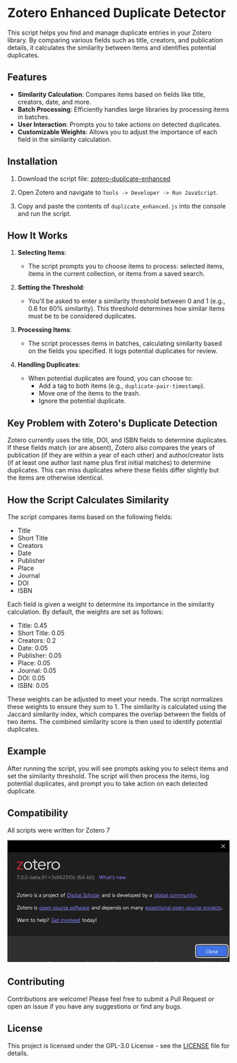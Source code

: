 # Zotero Enhanced Duplicate Detector

This script helps you find and manage duplicate entries in your Zotero library. By comparing various fields such as title, creators, and publication details, it calculates the similarity between items and identifies potential duplicates.

## Features

- **Similarity Calculation**: Compares items based on fields like title, creators, date, and more.
- **Batch Processing**: Efficiently handles large libraries by processing items in batches.
- **User Interaction**: Prompts you to take actions on detected duplicates.
- **Customizable Weights**: Allows you to adjust the importance of each field in the similarity calculation.

## Installation

1. Download the script file: [zotero-duplicate-enhanced](https://github.com/thalient-ai/zotero-scripts/blob/main/zotero-duplicate-enhanced/src/duplicate_enhanced.js)

2. Open Zotero and navigate to `Tools -> Developer -> Run JavaScript`.

3. Copy and paste the contents of `duplicate_enhanced.js` into the console and run the script.

## How It Works

1. **Selecting Items**:
   - The script prompts you to choose items to process: selected items, items in the current collection, or items from a saved search.

2. **Setting the Threshold**:
   - You'll be asked to enter a similarity threshold between 0 and 1 (e.g., 0.6 for 60% similarity). This threshold determines how similar items must be to be considered duplicates.

3. **Processing Items**:
   - The script processes items in batches, calculating similarity based on the fields you specified. It logs potential duplicates for review.

4. **Handling Duplicates**:
   - When potential duplicates are found, you can choose to:
     - Add a tag to both items (e.g., `duplicate-pair-timestamp`).
     - Move one of the items to the trash.
     - Ignore the potential duplicate.

## Key Problem with Zotero's Duplicate Detection

Zotero currently uses the title, DOI, and ISBN fields to determine duplicates. If these fields match (or are absent), Zotero also compares the years of publication (if they are within a year of each other) and author/creator lists (if at least one author last name plus first initial matches) to determine duplicates. This can miss duplicates where these fields differ slightly but the items are otherwise identical.

## How the Script Calculates Similarity

The script compares items based on the following fields:
- Title
- Short Title
- Creators
- Date
- Publisher
- Place
- Journal
- DOI
- ISBN

Each field is given a weight to determine its importance in the similarity calculation. By default, the weights are set as follows:

- Title: 0.45
- Short Title: 0.05
- Creators: 0.2
- Date: 0.05
- Publisher: 0.05
- Place: 0.05
- Journal: 0.05
- DOI: 0.05
- ISBN: 0.05

These weights can be adjusted to meet your needs. The script normalizes these weights to ensure they sum to 1. The similarity is calculated using the Jaccard similarity index, which compares the overlap between the fields of two items. The combined similarity score is then used to identify potential duplicates.

## Example

After running the script, you will see prompts asking you to select items and set the similarity threshold. The script will then process the items, log potential duplicates, and prompt you to take action on each detected duplicate.

## Compatibility
All scripts were written for Zotero 7

![Screenshot](doc/zotero_version.png)

## Contributing

Contributions are welcome! Please feel free to submit a Pull Request or open an issue if you have any suggestions or find any bugs.

## License

This project is licensed under the GPL-3.0 License - see the [LICENSE](LICENSE) file for details.
